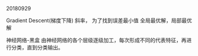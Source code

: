 20180929

Gradient Descent(梯度下降)
斜率，
为了找到误差最小值
全局最优解，局部最优解

神经网络-黑盒
由神经网络的各个层级逐级加工，每次形成不同的代表特征，再进行分类，直到分类输出。